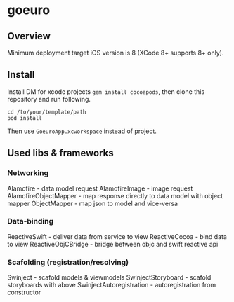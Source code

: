# goeuro 

## Overview

Minimum deployment target iOS version is 8 (XCode 8+ supports 8+ only).

## Install

Install DM for xcode projects `gem install cocoapods`, then clone this repository and run following.

```
cd /to/your/template/path
pod install
```

Then use `GoeuroApp.xcworkspace` instead of project.

## Used libs & frameworks

### Networking

Alamofire - data model request
AlamofireImage - image request
AlamofireObjectMapper - map response directly to data model with object mapper
ObjectMapper - map json to model and vice-versa

### Data-binding

ReactiveSwift - deliver data from service to view 
ReactiveCocoa - bind data to view
ReactiveObjCBridge - bridge between objc and swift reactive api

### Scafolding (registration/resolving)
 
Swinject - scafold models & viewmodels
SwinjectStoryboard - scafold storyboards with above
SwinjectAutoregistration - autoregistration from constructor